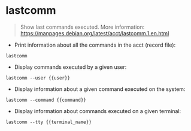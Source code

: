 # lastcomm

> Show last commands executed.
> More information: <https://manpages.debian.org/latest/acct/lastcomm.1.en.html>

- Print information about all the commands in the acct (record file):

`lastcomm`

- Display commands executed by a given user:

`lastcomm --user {{user}}`

- Display information about a given command executed on the system:

`lastcomm --command {{command}}`

- Display information about commands executed on a given terminal:

`lastcomm --tty {{terminal_name}}`
